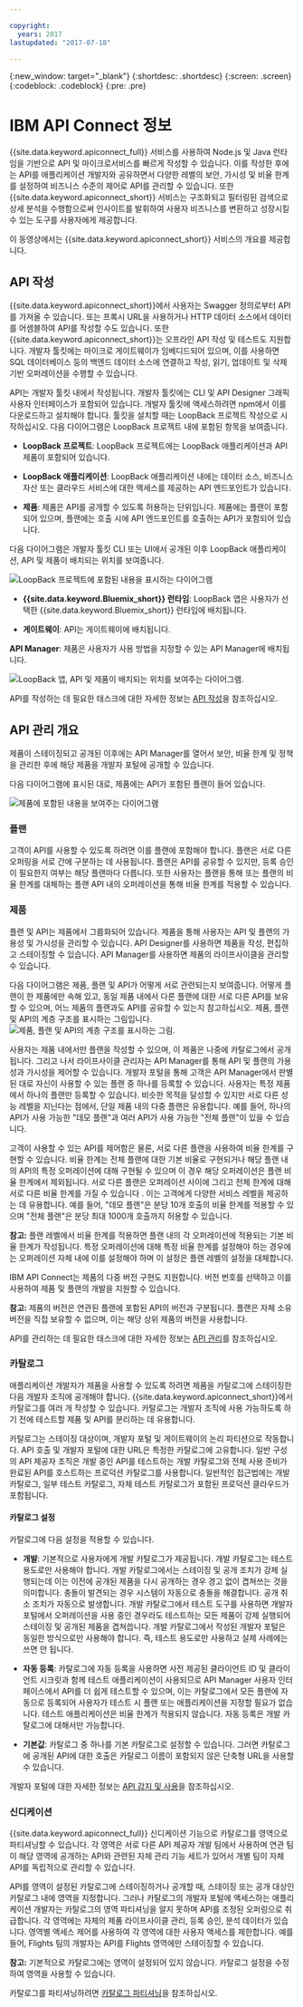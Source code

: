 ```yaml
---

copyright:
  years: 2017
lastupdated: "2017-07-18"

---
```



{:new_window: target="_blank"}
{:shortdesc: .shortdesc}
{:screen: .screen}
{:codeblock: .codeblock}
{:pre: .pre}

# IBM API Connect 정보

{{site.data.keyword.apiconnect_full}}
서비스를 사용하여 Node.js 및 Java 런타임을 기반으로 API 및 마이크로서비스를 빠르게 작성할 수 있습니다. 
이를 작성한 후에는 API를 애플리케이션 개발자와 공유하면서
다양한 레벨의 보안, 가시성 및 비율 한계를 설정하여 비즈니스 수준의 제어로 API를 관리할 수 있습니다. 또한 {{site.data.keyword.apiconnect_short}}
서비스는 구조화되고 필터링된 검색으로 상세 분석을 수행함으로써 인사이트를 발휘하여
사용자 비즈니스를 변환하고 성장시킬 수 있는 도구를 사용자에게 제공합니다.

<object height="315" type="application/x-shockwave-flash" width="560"
data="https://www.youtube.com/v/lmxyiNMER5Y?version=3&amp;hl=en_US">
<desc>이 동영상에서는 {{site.data.keyword.apiconnect_short}} 서비스의 개요를 제공합니다.</desc>
<param name="movie" value="https://www.youtube.com/v/lmxyiNMER5Y?version=3&amp;hl=en_US"/>
<param name="allowFullScreen" value="true"/>
<param name="allowscriptaccess" value="always"/>
<param name="scale" value="noScale"/>
</object>

## API 작성

{{site.data.keyword.apiconnect_short}}에서 사용자는
Swagger 정의로부터 API를 가져올 수 있습니다. 또는 프록시 URL을 사용하거나 HTTP 데이터 소스에서 데이터를 어셈블하여
API를 작성할 수도 있습니다. 또한 {{site.data.keyword.apiconnect_short}}는
오프라인 API 작성 및 테스트도 지원합니다. 개발자 툴킷에는 마이크로 게이트웨이가 임베디드되어 있으며, 이를 사용하면
SQL 데이터베이스 등의 백엔드 데이터 소스에 연결하고 작성, 읽기, 업데이트 및 삭제 기반 오퍼레이션을
수행할 수 있습니다.

API는 개발자 툴킷 내에서 작성됩니다. 개발자 툴킷에는 CLI 및 API Designer 그래픽 사용자 인터페이스가
포함되어 있습니다. 개발자 툴킷에 액세스하려면 npm에서 이를 다운로드하고
설치해야 합니다.
툴킷을 설치할 때는 LoopBack 프로젝트 작성으로 시작하십시오. 다음 다이어그램은
LoopBack 프로젝트 내에 포함된 항목을 보여줍니다.

- **LoopBack 프로젝트**: LoopBack 프로젝트에는 LoopBack 애플리케이션과 API 제품이 포함되어 있습니다.

- **LoopBack 애플리케이션**: LoopBack 애플리케이션 내에는 데이터 소스, 비즈니스 자산 또는 클라우드 서비스에 대한 액세스를
제공하는 API 엔드포인트가 있습니다.

- **제품**: 제품은 API를 공개할 수 있도록 허용하는 단위입니다. 제품에는 플랜이 포함되어 있으며,
플랜에는 호출 시에 API 엔드포인트를 호출하는 API가 포함되어 있습니다.

다음 다이어그램은 개발자 툴킷 CLI 또는 UI에서 공개된 이후
LoopBack 애플리케이션, API 및 제품이 배치되는 위치를 보여줍니다.

<img src="images/loopback_project.png" alt="LoopBack 프로젝트에 포함된 내용을 표시하는 다이어그램"/>

- **{{site.data.keyword.Bluemix_short}} 런타임**:
LoopBack 앱은 사용자가 선택한 {{site.data.keyword.Bluemix_short}} 런타임에 배치됩니다.

- **게이트웨이**: API는 게이트웨이에 배치됩니다.

**API Manager**: 제품은 사용자가 사용 방법을 지정할 수 있는 API Manager에 배치됩니다.

<img src="images/Deployed.png" alt="LoopBack 앱, API 및 제품이 배치되는 위치를 보여주는 다이어그램."/>

API를 작성하는 데 필요한 태스크에 대한 자세한 정보는 [API 작성](creating_apis.html)을 참조하십시오.

## API 관리 개요

제품이 스테이징되고 공개된 이후에는 API Manager를 열어서 보안, 비율 한계 및 정책을 관리한 후에 해당 제품을 개발자 포털에 공개할 수 있습니다.

다음 다이어그램에 표시된 대로, 제품에는 API가 포함된 플랜이 들어 있습니다.

<img src="images/Product.png" alt="제품에 포함된 내용을 보여주는 다이어그램"/>

### 플랜

고객이 API를 사용할 수 있도록 하려면 이를 플랜에 포함해야 합니다. 플랜은 서로 다른 오퍼링을 서로 간에 구분하는 데 사용됩니다. 플랜은 API를 공유할 수 있지만, 등록 승인이 필요한지 여부는 해당 플랜마다 다릅니다. 또한 사용자는 플랜을 통해 또는 플랜의 비율 한계를 대체하는 플랜 API 내의 오퍼레이션을 통해 비율 한계를 적용할 수 있습니다.

### 제품

플랜 및 API는 제품에서 그룹화되어 있습니다. 제품을 통해 사용자는 API 및 플랜의 가용성 및 가시성을 관리할 수 있습니다. API Designer를 사용하면 제품을 작성, 편집하고 스테이징할 수 있습니다. API Manager를 사용하면 제품의 라이프사이클을 관리할 수 있습니다.

다음 다이어그램은 제품, 플랜 및 API가 어떻게 서로 관련되는지 보여줍니다. 어떻게 플랜이 한 제품에만 속해 있고, 동일 제품 내에서 다른 플랜에 대한 서로 다른 API를 보유할 수 있으며, 어느 제품의 플랜과도 API를 공유할 수 있는지 참고하십시오. 제품, 플랜 및 API의 계층 구조를 표시하는 그림입니다. <img src="images/plan_product_hierarchy.png" alt="제품, 플랜 및 API의 계층 구조를 표시하는 그림."/>

사용자는 제품 내에서만 플랜을 작성할 수 있으며, 이 제품은 나중에 카탈로그에서 공개됩니다. 그리고 나서 라이프사이클 관리자는 API Manager를 통해 API 및 플랜의 가용성과 가시성을 제어할 수 있습니다. 개발자 포털을 통해 고객은 API Manager에서 판별된 대로 자신이 사용할 수 있는 플랜 중 하나를 등록할 수 있습니다. 사용자는 특정 제품에서 하나의 플랜만 등록할 수 있습니다. 비슷한 목적을 달성할 수 있지만
서로 다른 성능 레벨을 지닌다는 점에서, 단일 제품 내의 다중 플랜은 유용합니다. 예를 들어, 하나의 API가 사용 가능한 "데모 플랜"과 여러 API가 사용 가능한 "전체 플랜"이 있을 수 있습니다.

고객이 사용할 수 있는 API를 제어함은 물론, 서로 다른 플랜을 사용하여 비율 한계를 구현할 수 있습니다. 비율 한계는 전체 플랜에 대한 기본 비율로 구현되거나 해당 플랜 내의 API의 특정 오퍼레이션에 대해 구현될 수 있으며 이 경우 해당 오퍼레이션은 플랜 비율 한계에서 제외됩니다. 서로 다른 플랜은 오퍼레이션 사이에 그리고 전체 한계에 대해 서로 다른 비율 한계를 가질 수 있습니다 . 이는 고객에게 다양한 서비스 레벨을 제공하는 데 유용합니다. 예를 들어, "데모 플랜"은 분당 10개 호출의 비율 한계를 적용할 수 있으며 "전체 플랜"은 분당 최대 1000개 호출까지 허용할 수 있습니다.

**참고:** 플랜 레벨에서 비율 한계를 적용하면 플랜 내의 각 오퍼레이션에 적용되는 기본 비율 한계가 작성됩니다. 특정 오퍼레이션에 대해 특정 비율 한계를 설정해야 하는 경우에는 오퍼레이션 자체 내에 이를 설정해야 하며 이 설정은 플랜 레벨의 설정을 대체합니다.

IBM API Connect는 제품의 다중 버전 구현도 지원합니다. 버전 번호를 선택하고 이를 사용하여 제품 및 플랜의 개발을 지원할 수 있습니다.

**참고:** 제품의 버전은 연관된 플랜에 포함된 API의 버전과 구분됩니다. 플랜은 자체 소유 버전을 직접 보유할 수 없으며, 이는 해당 상위 제품의 버전을 사용합니다.

API를 관리하는 데 필요한 태스크에 대한 자세한 정보는 [API 관리](managing_apis.html)를 참조하십시오.

### 카탈로그

애플리케이션 개발자가 제품을 사용할 수 있도록 하려면 제품을 카탈로그에 스테이징한 다음 개발자 조직에 공개해야 합니다. {{site.data.keyword.apiconnect_short}}에서 카탈로그를 여러 개 작성할 수 있습니다. 카탈로그는 개발자 조직에 사용 가능하도록 하기 전에 테스트할 제품 및 API를 분리하는 데 유용합니다.

카탈로그는 스테이징 대상이며, 개발자 포털 및 게이트웨이의 논리 파티션으로 작동합니다. API 호출 및 개발자 포털에 대한 URL은 특정한 카탈로그에 고유합니다. 일반 구성의 API 제공자 조직은 개발 중인 API를 테스트하는 개발 카탈로그와 전체 사용 준비가 완료된 API를 호스트하는 프로덕션 카탈로그를 사용합니다. 일반적인 접근법에는 개발 카탈로그, 일부 테스트 카탈로그, 자체 테스트 카탈로그가 포함된 프로덕션 클라우드가 포함됩니다.

#### 카탈로그 설정

카탈로그에 다음 설정을 적용할 수 있습니다.

- **개발**: 기본적으로 사용자에게 개발 카탈로그가 제공됩니다. 개발 카탈로그는 테스트 용도로만 사용해야 합니다. 개발 카탈로그에서는 스테이징 및 공개 조치가 강제 실행되는데 이는 이전에 공개된 제품을 다시 공개하는 경우 경고 없이 겹쳐쓰는 것을 의미합니다. 충돌이 발견되는 경우 시스템이 자동으로 충돌을 해결합니다. 공개 취소 조치가 자동으로 발생합니다. 개발 카탈로그에서 테스트 도구를 사용하면 개발자 포털에서 오퍼레이션을 사용 중인 경우라도 테스트하는 모든 제품이 강제 실행되어 스테이징 및 공개된 제품을 겹쳐씁니다. 개발 카탈로그에서 작성된 개발자 포털은 동일한 방식으로만 사용해야 합니다. 즉, 테스트 용도로만 사용하고 실제 사례에는 쓰면 안 됩니다.

- **자동 등록**: 카탈로그에 자동 등록을 사용하면 사전 제공된 클라이언트 ID 및 클라이언트 시크릿과 함께 테스트 애플리케이션이 사용되므로 API Manager 사용자 인터페이스에서 API를 더 쉽게 테스트할 수 있으며, 이는 카탈로그에서 모든 플랜에 자동으로 등록되어 사용자가 테스트 시 플랜 또는 애플리케이션을 지정할 필요가 없습니다. 테스트 애플리케이션은 비율 한계가 적용되지 않습니다. 자동 등록은 개발 카탈로그에 대해서만 가능합니다.

- **기본값**: 카탈로그 중 하나를 기본 카탈로그로 설정할 수 있습니다. 그러면 카탈로그에 공개된 API에 대한 호출은 카탈로그 이름이 포함되지 않은 단축형 URL을 사용할 수 있습니다.

개발자 포털에 대한 자세한 정보는 [API 감지 및 사용](https://www.ibm.com/support/knowledgecenter/en/SSFS6T/com.ibm.apic.devportal.doc/capim_devportal_overview.dita)을 참조하십시오.

### 신디케이션

{{site.data.keyword.apiconnect_full}} 신디케이션 기능으로
카탈로그를 영역으로 파티셔닝할 수 있습니다. 각 영역은 서로 다른 API 제공자 개발 팀에서 사용하며
연관 팀이 해당 영역에 공개하는 API와 관련된 자체 관리 기능 세트가 있어서
개별 팀이 자체 API를 독립적으로
관리할 수 있습니다.

API를 영역이 설정된 카탈로그에 스테이징하거나 공개할 때, 스테이징 또는 공개 대상인 카탈로그
내에 영역을 지정합니다. 그러나 카탈로그의 개발자 포털에 액세스하는 애플리케이션 개발자는
카탈로그의 영역 파티셔닝을 알지 못하며 API를 조정된 오퍼링으로 취급합니다.
각 영역에는 자체의 제품 라이프사이클 관리, 등록 승인, 분석 데이터가 있습니다.
영역별 액세스 제어를 사용하여 각 영역에 대한 사용자 액세스를 제한합니다.
예를 들어, Flights 팀의 개발자는 API를 Flights 영역에만
스테이징할 수 있습니다.

**참고:** 기본적으로 카탈로그에는 영역이 설정되어 있지 않습니다. 카탈로그 설정을 수정하여
영역을 사용할 수 있습니다.

카탈로그를 파티셔닝하려면 [카탈로그 파티셔닝](create_catalog.html#apic_spaces)을 참조하십시오.
